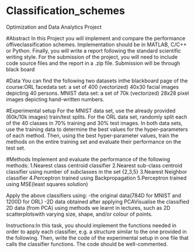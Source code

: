 # Classification_schemes
Optimization and Data Analytics Project

#Abstract
In  this  Project  you  will implement  and compare  the  performance  offiveclassification  schemes. Implementation should be in MATLAB, C/C++ or Python. Finally, you will write a report following the standard scientific writing style. For the submission of the project, you will need to include code source files and the report in a .zip file. Submission will be through black board

#Data
You can find the following two datasets inthe blackboard page of the course:ORL facedata set: a set of 400 (vectorized) 40x30 facial images depicting 40 persons. MNIST data set: a set of 70k (vectorized) 28x28 pixel images depicting hand-written numbers.

#Experimental setup
For the MNIST data set, use the already provided (60k/10k images) train/test splits. For the ORL data set, randomly split each of the 40 classes in 70% training and 30% test images. In both data sets, use the training data to determine the best values for the hyper-parameters of each method. Then,  using  the  best  hyper-parameter  values,  train  the  methods  on  the  entire  training  set  and evaluate their performance on the test set.

#Methods
 Implement and evaluate the performance of the following methods:
 1.Nearest class centroid classifier
 2.Nearest sub-class centroid classifier using number of subclasses in the set {2,3,5}
 3.Nearest Neighbor classifier
 4.Perceptron trained using Backpropagation
 5.Perceptron trained using MSE(least squares solution)
 
 Apply the above classifiers using:
 -the original data(784D for MNIST and 1200D for ORL)
 -2D data obtained after applying PCAVisualise  the  classified  2D  data  (from  PCA)  using  methods  we  learnt  in  lectures,  such  as  2D scatterplotswith varying size, shape, and/or colour of points.
 
 Instructions:In  this  task,  you  should  implement  the  functions  needed  in  order  to  apply each classifier, e.g. a structure similar to the one provided in the following. Then, write the code of the experimental  setup  in  one  file  that  calls  the  classifier  functions.  The  code  should  be  well-commented.
